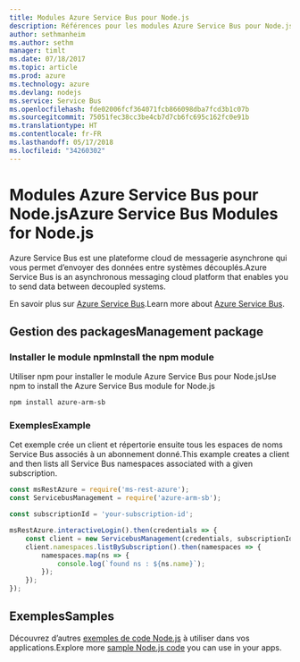```yaml
---
title: Modules Azure Service Bus pour Node.js
description: Références pour les modules Azure Service Bus pour Node.js
author: sethmanheim
ms.author: sethm
manager: timlt
ms.date: 07/18/2017
ms.topic: article
ms.prod: azure
ms.technology: azure
ms.devlang: nodejs
ms.service: Service Bus
ms.openlocfilehash: fde02006fcf364071fcb866098dba7fcd3b1c07b
ms.sourcegitcommit: 75051fec38cc3be4cb7d7cb6fc695c162fc0e91b
ms.translationtype: HT
ms.contentlocale: fr-FR
ms.lasthandoff: 05/17/2018
ms.locfileid: "34260302"
---
```

# <a name="azure-service-bus-modules-for-nodejs"></a><span data-ttu-id="40d9c-103">Modules Azure Service Bus pour Node.js</span><span class="sxs-lookup"><span data-stu-id="40d9c-103">Azure Service Bus Modules for Node.js</span></span>

<span data-ttu-id="40d9c-104">Azure Service Bus est une plateforme cloud de messagerie asynchrone qui vous permet d’envoyer des données entre systèmes découplés.</span><span class="sxs-lookup"><span data-stu-id="40d9c-104">Azure Service Bus is an asynchronous messaging cloud platform that enables you to send data between decoupled systems.</span></span>

<span data-ttu-id="40d9c-105">En savoir plus sur [Azure Service Bus](https://docs.microsoft.com/azure/service-bus-messaging/service-bus-messaging-overview).</span><span class="sxs-lookup"><span data-stu-id="40d9c-105">Learn more about [Azure Service Bus](https://docs.microsoft.com/azure/service-bus-messaging/service-bus-messaging-overview).</span></span>

## <a name="management-package"></a><span data-ttu-id="40d9c-106">Gestion des packages</span><span class="sxs-lookup"><span data-stu-id="40d9c-106">Management package</span></span>

### <a name="install-the-npm-module"></a><span data-ttu-id="40d9c-107">Installer le module npm</span><span class="sxs-lookup"><span data-stu-id="40d9c-107">Install the npm module</span></span>

<span data-ttu-id="40d9c-108">Utiliser npm pour installer le module Azure Service Bus pour Node.js</span><span class="sxs-lookup"><span data-stu-id="40d9c-108">Use npm to install the Azure Service Bus module for Node.js</span></span>

```bash
npm install azure-arm-sb
```

### <a name="example"></a><span data-ttu-id="40d9c-109">Exemples</span><span class="sxs-lookup"><span data-stu-id="40d9c-109">Example</span></span>

<span data-ttu-id="40d9c-110">Cet exemple crée un client et répertorie ensuite tous les espaces de noms Service Bus associés à un abonnement donné.</span><span class="sxs-lookup"><span data-stu-id="40d9c-110">This example creates a client and then lists all Service Bus namespaces associated with a given subscription.</span></span>

```javascript
const msRestAzure = require('ms-rest-azure');
const ServicebusManagement = require('azure-arm-sb');

const subscriptionId = 'your-subscription-id';

msRestAzure.interactiveLogin().then(credentials => {
    const client = new ServicebusManagement(credentials, subscriptionId);
    client.namespaces.listBySubscription().then(namespaces => {
        namespaces.map(ns => {
            console.log(`found ns : ${ns.name}`);
        });
    });
});
```

## <a name="samples"></a><span data-ttu-id="40d9c-111">Exemples</span><span class="sxs-lookup"><span data-stu-id="40d9c-111">Samples</span></span>

<span data-ttu-id="40d9c-112">Découvrez d’autres [exemples de code Node.js](https://azure.microsoft.com/resources/samples/?platform=nodejs) à utiliser dans vos applications.</span><span class="sxs-lookup"><span data-stu-id="40d9c-112">Explore more [sample Node.js code](https://azure.microsoft.com/resources/samples/?platform=nodejs) you can use in your apps.</span></span>
